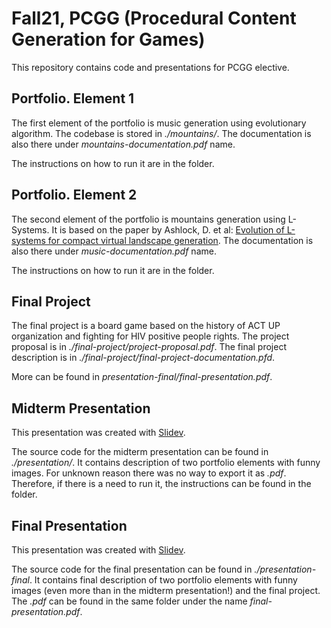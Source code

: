 # Fall21, PCGG (Procedural Content Generation for Games)

This repository contains code and presentations for PCGG elective.

## Portfolio. Element 1

The first element of the portfolio is music generation using evolutionary algorithm. The codebase is stored in _./mountains/_. The documentation is also there under _mountains-documentation.pdf_ name.

The instructions on how to run it are in the folder.

## Portfolio. Element 2

The second element of the portfolio is mountains generation using L-Systems. It is based on the paper by Ashlock, D. et al: [Evolution of L-systems for compact virtual landscape generation](https://www.researchgate.net/figure/The-axiom-and-rules-for-a-simple-two-dimensional-L-system-together-with-two-expansion-of_fig1_221007670). The documentation is also there under _music-documentation.pdf_ name.

The instructions on how to run it are in the folder.

## Final Project

The final project is a board game based on the history of ACT UP organization and fighting for HIV positive people rights. The project proposal is in _./final-project/project-proposal.pdf_. The final project description is in _./final-project/final-project-documentation.pfd_.

More can be found in _presentation-final/final-presentation.pdf_.

## Midterm Presentation

This presentation was created with [Slidev](https://sli.dev/).

The source code for the midterm presentation can be found in _./presentation/_. It contains description of two portfolio elements with funny images. For unknown reason there was no way to export it as _.pdf_. Therefore, if there is a need to run it, the instructions can be found in the folder.

## Final Presentation

This presentation was created with [Slidev](https://sli.dev/).

The source code for the final presentation can be found in _./presentation-final_. It contains final description of two portfolio elements with funny images (even more than in the midterm presentation!) and the final project. The _.pdf_ can be found in the same folder under the name _final-presentation.pdf_.